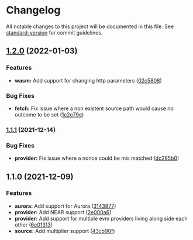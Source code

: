 # Changelog

All notable changes to this project will be documented in this file. See [standard-version](https://github.com/conventional-changelog/standard-version) for commit guidelines.

## [1.2.0](https://github.com/fluxprotocol/oracle-provider-node/compare/v1.1.1...v1.2.0) (2022-01-03)


### Features

* **wasm:** Add support for changing http parameters ([02c5808](https://github.com/fluxprotocol/oracle-provider-node/commit/02c58083efe13f76069e981ffd4a455bf9aeaecf))


### Bug Fixes

* **fetch:** Fix issue where a non existent source path would cause no outcome to be set ([1c2e79e](https://github.com/fluxprotocol/oracle-provider-node/commit/1c2e79e4a709261154614596efeaf984d336029e))

### [1.1.1](https://github.com/fluxprotocol/oracle-provider-node/compare/v1.1.0...v1.1.1) (2021-12-14)


### Bug Fixes

* **provider:** Fix issue where a nonce could be mis matched ([dc285b0](https://github.com/fluxprotocol/oracle-provider-node/commit/dc285b0ae94b3ad2e52746c42347f5ca25225ba3))

## 1.1.0 (2021-12-09)


### Features

* **aurora:** Add support for Aurora ([3143877](https://github.com/fluxprotocol/oracle-provider-node/commit/3143877eb01c5017fe5bc35003f663654c495e90))
* **provider:** Add NEAR support ([2e000a6](https://github.com/fluxprotocol/oracle-provider-node/commit/2e000a6e949fdf3e94fe9fc4011d750f0618f17b))
* **provider:** Add support for multiple evm providers living along side each other ([6e01313](https://github.com/fluxprotocol/oracle-provider-node/commit/6e01313dd1336f2afba4611316047e37a9926172))
* **source:** Add multiplier support ([43cb90f](https://github.com/fluxprotocol/oracle-provider-node/commit/43cb90f8cad53bca0b6aacf899a85aae2be615f9))
